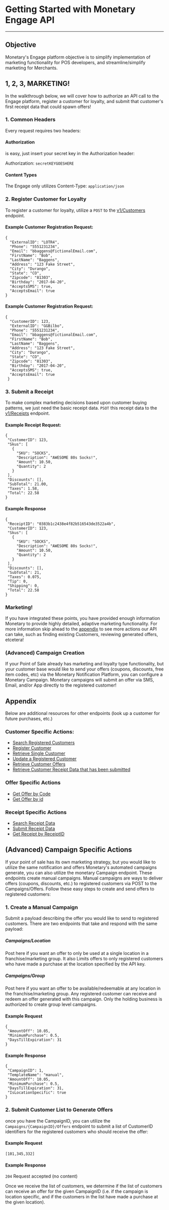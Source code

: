 # Getting Started with Monetary Engage API
---
## Objective
Monetary's Engage platform objective is to simplify implementation of marketing functionality for POS developers, and streamline/simplify marketing for Merchants.


## 1, 2, 3, MARKETING!

In the walkthrough below, we will cover how to authorize an API call to the Engage platform, register a customer for loyalty, and submit that customer's first receipt data that could spawn offers!

### 1. Common Headers

Every request requires two headers:
#### Authorization
is easy, just insert your secret key in the Authorization header:

Authorization: `secretKEYGOESHERE`

#### Content Types
The Engage only utilizes Content-Type: `application/json`

### 2. Register Customer for Loyalty

To register a customer for loyalty, utilize a `POST` to the [v1/Customers](http://engage-cert.monetary.co/swagger/ui/index#!/Customers/Customers_Post) endpoint.

#### Example Customer Registration Request:
```
{
  "ExternalID": "LOTR4",
  "Phone": "5551231234",
  "Email": "bbaggens@fictionalEmail.com",
  "FirstName": "Bob",
  "LastName": "Baggens",
  "Address": "123 Fake Street",
  "City": "Durango",
  "State": "CO",
  "Zipcode": "81303",
  "Birthday": "2017-04-20",
  "AcceptsSMS": true,
  "AcceptsEmail": true
}
```
#### Example Customer Registration Request:
```
{
  "CustomerID": 123,
  "ExternalID": "GGBilbo",
  "Phone": "5551231234",
  "Email": "bbaggens@fictionalEmail.com",
  "FirstName": "Bob",
  "LastName": "Baggens",
  "Address": "123 Fake Street",
  "City": "Durango",
  "State": "CO",
  "Zipcode": "81303",
  "Birthday": "2017-04-20",
  "AcceptsSMS": true,
  "AcceptsEmail": true
 }
 ```
 ### 3. Submit a Receipt
 
 To make complex marketing decisions based upon customer buying patterns, we just need the basic receipt data. `PSOT` this receipt data to the [v1/Receipts](http://engage-cert.monetary.co/swagger/ui/index#!/Receipts/Receipts_Post) endpoint.
 
 #### Example Receipt Request:
 ```
 {
  "CustomerID": 123,
  "Skus": [
    {
      "SKU": "SOCKS",
      "Description": "AWESOME 80s Socks!",
      "Amount": 10.50,
      "Quantity": 2
    }
  ],
  "Discounts": [],
  "SubTotal": 21.00,
  "Taxes": 1.58,
  "Total": 22.58
}
 ```
 #### Example Response
 ```
 {
  "ReceiptID": "0383b1c2438e4f82b516543de3522a4b",
  "CustomerID": 123,
  "Skus": [
    {
      "SKU": "SOCKS",
      "Description": "AWESOME 80s Socks!",
      "Amount": 10.50,
      "Quantity": 2
    }
  ],
  "Discounts": [],
  "SubTotal": 21,
  "Taxes": 0.075,
  "Tip": 0,
  "Shipping": 0,
  "Total": 22.58
}
 ```
 ### Marketing!
 
 If you have integrated these points, you have provided enough information Monetary to provide highly detailed, adaptive marketing functionality. For more information skip ahead to the [appendix](#apendx) to see more actions our API can take, such as finding existing Customers, reviewing generated offers, etcetera!
 
 ### (Advanced) Campaign Creation
 If your Point of Sale already has marketing and loyalty type functionality, but your customer base would like to send your offers (coupons, discounts, free item codes, etc) via the Monetary Notification Platform, you can configure a Monetary Campaign. Monetary campaigns will submit an offer via SMS, Email, and/or App directly to the registered customer!
 
 <a id="apendex"></a>
 ## Appendix
 
 Below are additional resources for other endpoints (look up a customer for future purchases, etc.)
 
 ### Customer Specific Actions:
 * [Search Registered Customers](http://engage-cert.monetary.co/swagger/ui/index#!/Customers/Customers_Get)
 * [Register Customer](http://engage-cert.monetary.co/swagger/ui/index#!/Customers/Customers_Post)
 * [Retrieve Single Customer](http://engage-cert.monetary.co/swagger/ui/index#!/Customers/Customers_Get_0)
 * [Update a Registered Customer](http://engage-cert.monetary.co/swagger/ui/index#!/Customers/Customers_Put)
 * [Retrieve Customer Offers](http://engage-cert.monetary.co/swagger/ui/index#!/Customers/Customers_GetOffers)
 * [Retrieve Customer Receipt Data that has been submitted](http://engage-cert.monetary.co/swagger/ui/index#!/Customers/Customers_GetReceipts)
 
 ### Offer Specific Actions
 * [Get Offer by Code](http://engage-cert.monetary.co/swagger/ui/index#!/Offers/Offers_Get)
 * [Get Offer by id](http://engage-cert.monetary.co/swagger/ui/index#!/Offers/Offers_Get_0)
 
 ### Receipt Specific Actions
 * [Search Receipt Data](http://engage-cert.monetary.co/swagger/ui/index#!/Receipts/Receipts_Get)
 * [Submit Receipt Data](http://engage-cert.monetary.co/swagger/ui/index#!/Receipts/Receipts_Post)
 * [Get Receipt by ReceiptID](http://engage-cert.monetary.co/swagger/ui/index#!/Receipts/Receipts_Get_0)
 
 ## (Advanced) Campaign Specific Actions
 If your point of sale has its own marketing strategy, but you would like to utilize the same notification and offers Monetary's automated campaigns generate,  you can also utilize the monetary Campaign endpoint. These endpoints create manual campaigns. Manual campaigns are ways to deliver offers (coupons, discounts, etc.) to registered customers via POST to the Campaigns/Offers. Follow these easy steps to create and send offers to registered customers:
 
 ### 1. Create a Manual Campaign
 Submit a payload describing the offer you would like to send to registered customers. There are two endpoints that take and respond with the same payload:
 ##### Campaigns/Location
 Post here if you want an offer to only be used at a single location in a franchise/marketing group. It also Limits offers to only registered customers who have made a purchase at the location specified by the API key.
 ##### Campaigns/Group
 Post here if you want an offer to be available/redeemable at any location in the franchise/marketing group. Any registered customer can receive and redeem an offer generated with this campaign. Only the holding business is authorized to create group level campaigns.
 
 
 #### Example Request
 ```
 {
  "AmountOff": 10.05,
  "MinimumPurchase": 0.5,
  "DaysTillExpiration": 31
}
 ```
 #### Example Response
 ```
 {
  "CampaignID": 1,
  "TemplateName": "manual",
  "AmountOff": 10.05,
  "MinimumPurchase": 0.5,
  "DaysTillExpiration": 31,
  "IsLocationSpecific": true
}
 ```
 ### 2. Submit Customer List to Generate Offers
 once you have the CampaignID, you can utilize the `Campaigns/{CampaignID}/Offers` endpoint to submit a list of CustomerID identifiers for the registered customers who should receive the offer:
 #### Example Request
 ```
 [101,345,332]
 ```
 #### Example Response
 `204` Request accepted (no content)
 
 Once we receive the list of customers, we determine if the list of customers can receive an offer for the given CampaignID (i.e. if the campaign is location specific, and if the customers in the list have made a purchase at the given location). 

